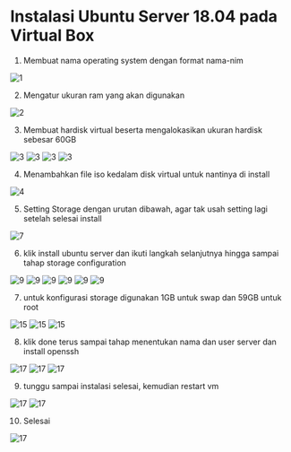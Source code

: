 # Instalasi Ubuntu Server 18.04 pada Virtual Box

1. Membuat nama operating system dengan format nama-nim

![1](assets/01.png)

2. Mengatur ukuran ram yang akan digunakan

![2](assets/02.png)

3. Membuat hardisk virtual beserta mengalokasikan ukuran hardisk sebesar 60GB

![3](assets/03.png)
![3](assets/04.png)
![3](assets/07.png)
![3](assets/07.png)

4. Menambahkan file iso kedalam disk virtual untuk nantinya di install 

![4](assets/07.png)

5. Setting Storage dengan urutan dibawah, agar tak usah setting lagi setelah selesai install

![7](assets/08.png)

6. klik install ubuntu server dan ikuti langkah selanjutnya hingga sampai tahap storage configuration

![9](assets/09.png)
![9](assets/10.png)
![9](assets/11.png)
![9](assets/12.png)
![9](assets/13.png)
![9](../assets/14.png)

7. untuk konfigurasi storage digunakan 1GB untuk swap dan 59GB untuk root

![15](assets/15.png)
![15](assets/16.png)
![15](assets/17.png)

8. klik done terus sampai tahap menentukan nama dan user server dan install openssh

![17](assets/18.png)
![17](assets/19.png)
![17](assets/20.png)

9. tunggu sampai instalasi selesai, kemudian restart vm

![17](assets/21.png)
![17](assets/22.png)

10. Selesai

![17](assets/23.png)